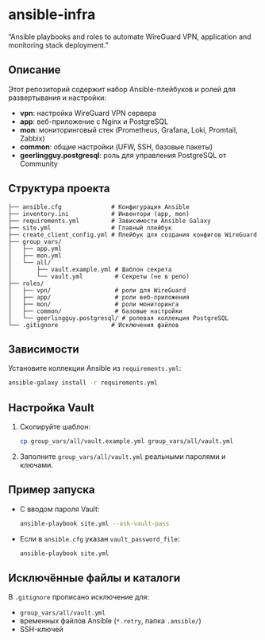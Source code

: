 # ansible-infra

“Ansible playbooks and roles to automate WireGuard VPN, application and monitoring stack deployment.”

## Описание

Этот репозиторий содержит набор Ansible-плейбуков и ролей для развертывания и настройки:

- **vpn**: настройка WireGuard VPN сервера  
- **app**: веб-приложение с Nginx и PostgreSQL  
- **mon**: мониторинговый стек (Prometheus, Grafana, Loki, Promtail, Zabbix)  
- **common**: общие настройки (UFW, SSH, базовые пакеты)  
- **geerlingguy.postgresql**: роль для управления PostgreSQL от Community  

## Структура проекта

```
├── ansible.cfg              # Конфигурация Ansible
├── inventory.ini            # Инвентори (app, mon)
├── requirements.yml         # Зависимости Ansible Galaxy
├── site.yml                 # Главный плейбук
├── create_client_config.yml # Плейбук для создания конфигов WireGuard
├── group_vars/
│   ├── app.yml
│   ├── mon.yml
│   └── all/
│       ├── vault.example.yml # Шаблон секрета
│       └── vault.yml         # Секреты (не в репо)
├── roles/
│   ├── vpn/                  # роли для WireGuard
│   ├── app/                  # роли веб-приложения
│   ├── mon/                  # роли мониторинга
│   ├── common/               # базовые настройки
│   └── geerlingguy.postgresql/ # ролевая коллекция PostgreSQL
└── .gitignore               # Исключения файлов
```

## Зависимости

Установите коллекции Ansible из `requirements.yml`:

```bash
ansible-galaxy install -r requirements.yml
```

## Настройка Vault

1. Скопируйте шаблон:
   ```bash
   cp group_vars/all/vault.example.yml group_vars/all/vault.yml
   ```
2. Заполните `group_vars/all/vault.yml` реальными паролями и ключами.

## Пример запуска

- С вводом пароля Vault:
  ```bash
  ansible-playbook site.yml --ask-vault-pass
  ```
- Если в `ansible.cfg` указан `vault_password_file`:
  ```bash
  ansible-playbook site.yml
  ```

## Исключённые файлы и каталоги

В `.gitignore` прописано исключение для:

- `group_vars/all/vault.yml`
- временных файлов Ansible (`*.retry`, папка `.ansible/`)
- SSH-ключей